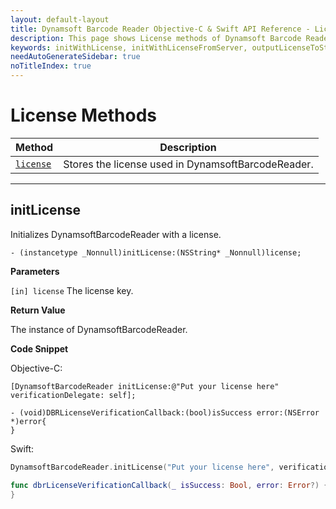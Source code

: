 ```yaml
---
layout: default-layout
title: Dynamsoft Barcode Reader Objective-C & Swift API Reference - License Methods
description: This page shows License methods of Dynamsoft Barcode Reader for iOS SDK.
keywords: initWithLicense, initWithLicenseFromServer, outputLicenseToString, license methods, api reference, objective-c, oc, swift
needAutoGenerateSidebar: true
noTitleIndex: true
---
```


# License Methods

  | Method               | Description |
  |----------------------|-------------|
  | [`license`](#license) | Stores the license used in DynamsoftBarcodeReader. |
  ---

## initLicense

Initializes DynamsoftBarcodeReader with a license.

```objc
- (instancetype _Nonnull)initLicense:(NSString* _Nonnull)license;
```

**Parameters**

`[in] license` The license key.

**Return Value**

The instance of DynamsoftBarcodeReader.

**Code Snippet**

Objective-C:

```objc
[DynamsoftBarcodeReader initLicense:@"Put your license here" verificationDelegate: self];

- (void)DBRLicenseVerificationCallback:(bool)isSuccess error:(NSError *)error{
}
```

Swift:

```Swift
DynamsoftBarcodeReader.initLicense("Put your license here", verificationDelegate: self)

func dbrLicenseVerificationCallback(_ isSuccess: Bool, error: Error?) {
}
```
